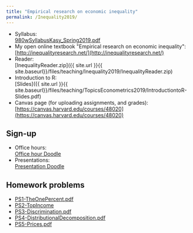 ```yaml
---
title: "Empirical research on economic inequality"
permalink: /Inequality2019/
---
```




* Syllabus:  
    [980wSyllabusKasy_Spring2019.pdf](/home/files/teaching/Inequality2019/980wSyllabusKasy_Spring2019.pdf) 
* My open online textbook "Empirical research on economic inequality":  
    [http://inequalityresearch.net/](http://inequalityresearch.net/)  
* Reader:  
	[InequalityReader.zip]({{ site.url }}{{ site.baseurl}}/files/teaching/Inequality2019/InequalityReader.zip)
* Introduction to R:  
    [Slides]({{ site.url }}{{ site.baseurl}}/files/teaching/TopicsEconometrics2019/IntroductiontoR-Slides.pdf)
* Canvas page (for uploading assignments, and grades):  
    [https://canvas.harvard.edu/courses/48020](https://canvas.harvard.edu/courses/48020)
	
## Sign-up
* Office hours:  
    [Office hour Doodle](https://doodle.com/poll/xz4vwunu46pn35zz)
* Presentations:  
    [Presentation Doodle](https://doodle.com/poll/mhcspi9zb6dsfupg)		
	
## Homework problems

* [PS1-TheOnePercent.pdf](/home/files/teaching/Inequality2019/PS1-TheOnePercent.pdf) 
* [PS2-TopIncome](/home/files/teaching/Inequality2019/PS2-TopIncome.pdf) 
* [PS3-Discrimination.pdf](/home/files/teaching/Inequality2019/PS3-Discrimination.pdf) 
* [PS4-DistributionalDecomposition.pdf](/home/files/teaching/Inequality2019/PS4-DistributionalDecomposition.pdf) 
* [PS5-Prices.pdf](/home/files/teaching/Inequality2019/PS5-Prices.pdf) 









